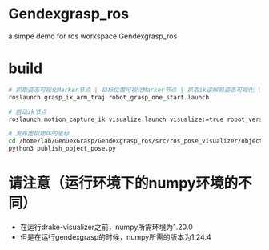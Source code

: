# Gendexgrasp_ros
a simpe demo for ros workspace Gendexgrasp_ros

# build
```bash
# 抓取姿态可视化Marker节点 | 目标位置可视化Marker节点 | 抓取ik逆解前姿态可视化 | 发布姿态到ik节点
roslaunch grasp_ik_arm_traj robot_grasp_one_start.launch

# 启动ik节点
roslaunch motion_capture_ik visualize.launch visualize:=true robot_version:=4 control_hand_side:=0 send_srv:=0

# 发布虚拟物体的坐标
cd /home/lab/GenDexGrasp/Gendexgrasp_ros/src/ros_pose_visualizer/object_pose_visualizer/scripts
python3 publish_object_pose.py
```

# 请注意（运行环境下的numpy环境的不同）
* 在运行drake-visualizer之前，numpy所需环境为1.20.0
* 但是在运行gendexgrasp的时候，numpy所需的版本为1.24.4
